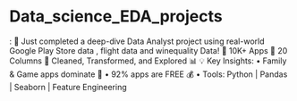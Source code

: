 # Data_science_EDA_projects
: 🚀 Just completed a deep-dive Data Analyst project using real-world Google Play Store data , flight data and winequality Data!  🔹 10K+ Apps 🔹 20 Columns 🔹 Cleaned, Transformed, and Explored 📊  💡 Key Insights: • Family &amp; Game apps dominate 📱 • 92% apps are FREE 💰 •  Tools: Python | Pandas | Seaborn | Feature Engineering
